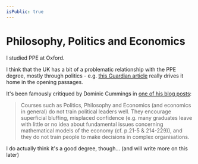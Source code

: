 ```yaml
---
isPublic: true
---
```


# Philosophy, Politics and Economics

I studied PPE at Oxford.

I think that the UK has a bit of a problematic relationship with the PPE degree, mostly through politics - e.g. [this Guardian article](https://www.theguardian.com/education/2017/feb/23/ppe-oxford-university-degree-that-rules-britain) really drives it home in the opening passages.

It's been famously critiqued by Dominic Cummings in [one of his blog posts](https://dominiccummings.com/the-odyssean-project-2/):

> Courses such as Politics, Philosophy and Economics (and economics in general) do not train political leaders well. They encourage superficial bluffing, misplaced confidence (e.g. many graduates leave with little or no idea about fundamental issues concerning mathematical models of the economy (cf. p.21-5 & 214-229)), and they do not train people to make decisions in complex organisations.

I do actually think it's a good degree, though... (and will write more on this later)